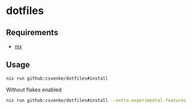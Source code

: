 # dotfiles

## Requirements

- [nix](https://nixos.org/download)

## Usage

```bash
nix run github:csvenke/dotfiles#install
```

Without flakes enabled

```bash
nix run github:csvenke/dotfiles#install --extra-experimental-features 'nix-command flakes'
```
